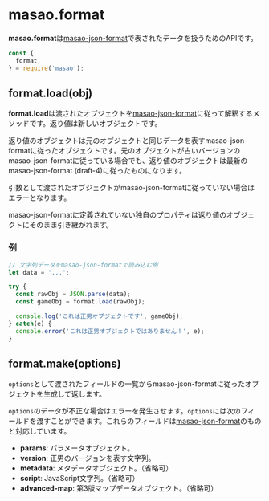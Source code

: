 # masao.format

**masao.format**は[masao-json-format](/masao-json-format/)で表されたデータを扱うためのAPIです。

```js
const {
  format,
} = require('masao');
```

## format.load(obj)
**format.load**は渡されたオブジェクトを[masao-json-format](/masao-json-format/)に従って解釈するメソッドです。返り値は新しいオブジェクトです。

返り値のオブジェクトは元のオブジェクトと同じデータを表すmasao-json-formatに従ったオブジェクトです。元のオブジェクトが古いバージョンのmasao-json-formatに従っている場合でも、返り値のオブジェクトは最新のmasao-json-format (draft-4)に従ったものになります。

引数として渡されたオブジェクトがmasao-json-formatに従っていない場合はエラーとなります。

masao-json-formatに定義されていない独自のプロパティは返り値のオブジェクトにそのまま引き継がれます。

### 例
```js
// 文字列データをmasao-json-formatで読み込む例
let data = '...';

try {
  const rawObj = JSON.parse(data);
  const gameObj = format.load(rawObj);

  console.log('これは正男オブジェクトです', gameObj);
} catch(e) {
  console.error('これは正男オブジェクトではありません！', e);
}
```

## format.make(options)
`options`として渡されたフィールドの一覧からmasao-json-formatに従ったオブジェクトを生成して返します。

`options`のデータが不正な場合はエラーを発生させます。`options`には次のフィールドを渡すことができます。これらのフィールドは[masao-json-format](/masao-json-format/)のものと対応しています。

- **params**: パラメータオブジェクト。
- **version**: 正男のバージョンを表す文字列。
- **metadata**: メタデータオブジェクト。（省略可）
- **script**: JavaScript文字列。（省略可）
- **advanced-map**: 第3版マップデータオブジェクト。（省略可）

